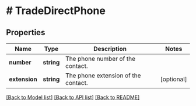 # # TradeDirectPhone

## Properties

Name | Type | Description | Notes
------------ | ------------- | ------------- | -------------
**number** | **string** | The phone number of the contact. |
**extension** | **string** | The phone extension of the contact. | [optional]

[[Back to Model list]](../../README.md#models) [[Back to API list]](../../README.md#endpoints) [[Back to README]](../../README.md)
